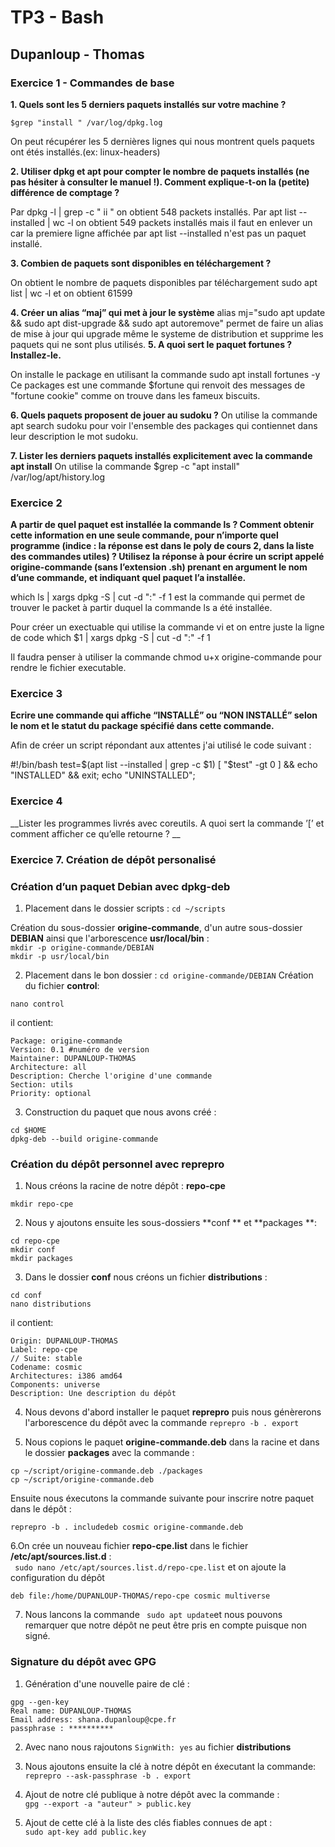 # TP3 - Bash
## Dupanloup - Thomas

### Exercice 1 - Commandes de base

__1. Quels sont les 5 derniers paquets installés sur votre machine ?__

```
$grep "install " /var/log/dpkg.log
```
On peut récupérer les 5 dernières lignes qui nous montrent quels paquets ont étés installés.(ex: linux-headers)

__2. Utiliser dpkg et apt pour compter le nombre de paquets installés (ne pas hésiter à consulter le manuel !).
Comment explique-t-on la (petite) différence de comptage ?__

Par dpkg -l | grep -c " ii " on obtient 548 packets installés.
Par apt list --installed | wc -l on obtient 549 packets installés mais il faut en enlever un car la premiere ligne affichée par apt list --installed n'est pas un paquet installé.

__3. Combien de paquets sont disponibles en téléchargement ?__

 On obtient le nombre de paquets disponibles par téléchargement
 sudo apt list | wc -l et on obtient 61599 

__4. Créer un alias “maj” qui met à jour le système__
alias mj="sudo apt update && sudo apt dist-upgrade && sudo apt autoremove" permet de faire un alias de mise à jour qui upgrade même le systeme de distribution et supprime les paquets qui ne sont plus utilisés.
__5. A quoi sert le paquet fortunes ? Installez-le.__

On installe le package en utilisant la commande sudo apt install fortunes -y
Ce packages est une commande $fortune qui renvoit des messages de "fortune cookie" comme on trouve dans les fameux biscuits.  

__6. Quels paquets proposent de jouer au sudoku ?__
On utilise la commande apt search sudoku pour voir l'ensemble des packages qui contiennet dans leur description le mot sudoku. 

__7. Lister les derniers paquets installés explicitement avec la commande apt install__
On utilise la commande $grep -c "apt install" /var/log/apt/history.log 	


### Exercice 2

__A partir de quel paquet est installée la commande ls ? Comment obtenir cette information en une seule
commande, pour n’importe quel programme (indice : la réponse est dans le poly de cours 2, dans la liste des
commandes utiles) ? Utilisez la réponse à pour écrire un script appelé origine-commande (sans l’extension
.sh) prenant en argument le nom d’une commande, et indiquant quel paquet l’a installée.__

which ls | xargs dpkg -S | cut -d ":" -f 1 est la commande qui permet de trouver le packet à partir duquel la commande ls a été installée. 

Pour créer un exectuable qui utilise la commande vi et on entre juste la ligne de code 
which $1 | xargs dpkg -S | cut -d ":" -f 1 

Il faudra penser à utiliser la commande chmod u+x origine-commande pour rendre le fichier executable. 

### Exercice 3

__Ecrire une commande qui affiche “INSTALLÉ” ou “NON INSTALLÉ” selon le nom et le statut du package
spécifié dans cette commande.__

Afin de créer un script répondant aux attentes j'ai utilisé le code suivant : 

#!/bin/bash
test=$(apt list --installed | grep -c $1)
[ "$test" -gt 0 ] && echo "INSTALLED" && exit;
echo "UNINSTALLED";

### Exercice 4

__Lister les programmes livrés avec coreutils. A quoi sert la commande ’[’ et comment afficher ce qu’elle
retourne ? __

### Exercice 7. Création de dépôt personalisé

### Création d’un paquet Debian avec dpkg-deb

1. Placement dans le dossier scripts :
```cd ~/scripts```

Création du sous-dossier **origine-commande**, d'un autre sous-dossier **DEBIAN** ainsi que l'arborescence **usr/local/bin** :  
```mkdir -p origine-commande/DEBIAN```  
```mkdir -p usr/local/bin```  

2. Placement dans le bon dossier :
```cd origine-commande/DEBIAN```
Création du fichier **control**:  
```
nano control 
```
il contient: 
```
Package: origine-commande 
Version: 0.1 #numéro de version
Maintainer: DUPANLOUP-THOMAS 
Architecture: all 
Description: Cherche l'origine d'une commande
Section: utils 
Priority: optional 
```  
3. Construction du paquet que nous avons créé :
```
cd $HOME
dpkg-deb --build origine-commande
```

### Création du dépôt personnel avec reprepro

1. Nous créons la racine de notre dépôt : **repo-cpe**  
```
mkdir repo-cpe
```
2. Nous y ajoutons ensuite les sous-dossiers **conf ** et **packages **:  
```
cd repo-cpe 
mkdir conf
mkdir packages
```
3. Dans le dossier **conf** nous créons un fichier **distributions** :  
```
cd conf 
nano distributions 
```
il contient:
```
Origin: DUPANLOUP-THOMAS
Label: repo-cpe
// Suite: stable 
Codename: cosmic 
Architectures: i386 amd64 
Components: universe  
Description: Une description du dépôt 
```
4. Nous devons d'abord installer le paquet **reprepro** puis nous génèrerons l'arborescence du dépôt avec la commande ```reprepro -b . export ```

5. Nous copions le paquet **origine-commande.deb** dans la racine et dans le dossier **packages** avec la commande :  
```
cp ~/script/origine-commande.deb ./packages
cp ~/script/origine-commande.deb 
```
Ensuite nous éxecutons la commande suivante pour inscrire notre paquet dans le dépôt :  
```
reprepro -b . includedeb cosmic origine-commande.deb
```
6.On crée un nouveau fichier **repo-cpe.list** dans le fichier **/etc/apt/sources.list.d** :   
``` sudo nano /etc/apt/sources.list.d/repo-cpe.list``` et on ajoute la configuration du dépôt
```
deb file:/home/DUPANLOUP-THOMAS/repo-cpe cosmic multiverse
```
7. Nous lancons la commande ``` sudo apt update```et nous pouvons remarquer que notre dépôt ne peut être pris en compte puisque non signé.

### Signature du dépôt avec GPG

1. Génération d'une nouvelle paire de clé : 
``` 
gpg --gen-key
Real name: DUPANLOUP-THOMAS
Email address: shana.dupanloup@cpe.fr
passphrase : **********
```
2. Avec nano nous rajoutons ```SignWith: yes``` au fichier **distributions**

3. Nous ajoutons ensuite la clé à notre dépôt en éxecutant la commande:  
```reprepro --ask-passphrase -b . export```

4. Ajout de notre clé publique à notre dépôt avec la commande :  
```gpg --export -a "auteur" > public.key```

5. Ajout de cette clé à la liste des clés fiables connues de apt :  
```sudo apt-key add public.key```


